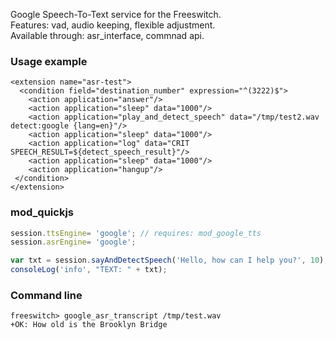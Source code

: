 <p>
  Google Speech-To-Text service for the Freeswitch. <br>
  Features: vad, audio keeping, flexible adjustment. <br>
  Available through: asr_interface, commnad api. <br>
</p>

### Usage example
```
<extension name="asr-test">
  <condition field="destination_number" expression="^(3222)$">
    <action application="answer"/>
    <action application="sleep" data="1000"/>
    <action application="play_and_detect_speech" data="/tmp/test2.wav detect:google {lang=en}"/>
    <action application="sleep" data="1000"/>
    <action application="log" data="CRIT SPEECH_RESULT=${detect_speech_result}"/>
    <action application="sleep" data="1000"/>
    <action application="hangup"/>
 </condition>
</extension>
```

### mod_quickjs
```javascript
session.ttsEngine= 'google'; // requires: mod_google_tts
session.asrEngine= 'google';

var txt = session.sayAndDetectSpeech('Hello, how can I help you?', 10);
consoleLog('info', "TEXT: " + txt);
```

### Command line
```
freeswitch> google_asr_transcript /tmp/test.wav
+OK: How old is the Brooklyn Bridge
```
